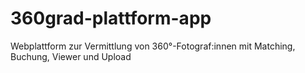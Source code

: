 # 360grad-plattform-app
Webplattform zur Vermittlung von 360°-Fotograf:innen mit Matching, Buchung, Viewer und Upload
